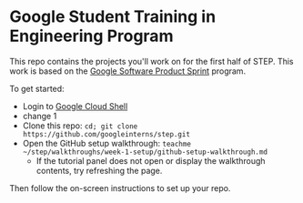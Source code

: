 # Google Student Training in Engineering Program

This repo contains the projects you'll work on for the first half of STEP.
This work is based on the [Google Software Product Sprint](https://g.co/softwareproductsprint) program.

To get started:

- Login to [Google Cloud Shell](https://ssh.cloud.google.com/cloudshell/editor)
- change 1
- Clone this repo: `cd; git clone https://github.com/googleinterns/step.git`
- Open the GitHub setup walkthrough: `teachme ~/step/walkthroughs/week-1-setup/github-setup-walkthrough.md`
  - If the tutorial panel does not open or display the walkthrough contents, try refreshing the page.

Then follow the on-screen instructions to set up your repo.
